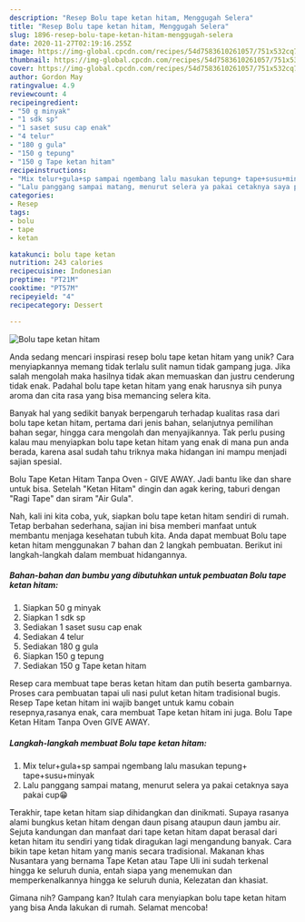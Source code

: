 ```yaml
---
description: "Resep Bolu tape ketan hitam, Menggugah Selera"
title: "Resep Bolu tape ketan hitam, Menggugah Selera"
slug: 1896-resep-bolu-tape-ketan-hitam-menggugah-selera
date: 2020-11-27T02:19:16.255Z
image: https://img-global.cpcdn.com/recipes/54d7583610261057/751x532cq70/bolu-tape-ketan-hitam-foto-resep-utama.jpg
thumbnail: https://img-global.cpcdn.com/recipes/54d7583610261057/751x532cq70/bolu-tape-ketan-hitam-foto-resep-utama.jpg
cover: https://img-global.cpcdn.com/recipes/54d7583610261057/751x532cq70/bolu-tape-ketan-hitam-foto-resep-utama.jpg
author: Gordon May
ratingvalue: 4.9
reviewcount: 4
recipeingredient:
- "50 g minyak"
- "1 sdk sp"
- "1 saset susu cap enak"
- "4 telur"
- "180 g gula"
- "150 g tepung"
- "150 g Tape ketan hitam"
recipeinstructions:
- "Mix telur+gula+sp sampai ngembang lalu masukan tepung+ tape+susu+minyak"
- "Lalu panggang sampai matang, menurut selera ya pakai cetaknya saya pakai cup😁"
categories:
- Resep
tags:
- bolu
- tape
- ketan

katakunci: bolu tape ketan 
nutrition: 243 calories
recipecuisine: Indonesian
preptime: "PT21M"
cooktime: "PT57M"
recipeyield: "4"
recipecategory: Dessert

---
```



![Bolu tape ketan hitam](https://img-global.cpcdn.com/recipes/54d7583610261057/751x532cq70/bolu-tape-ketan-hitam-foto-resep-utama.jpg)

Anda sedang mencari inspirasi resep bolu tape ketan hitam yang unik? Cara menyiapkannya memang tidak terlalu sulit namun tidak gampang juga. Jika salah mengolah maka hasilnya tidak akan memuaskan dan justru cenderung tidak enak. Padahal bolu tape ketan hitam yang enak harusnya sih punya aroma dan cita rasa yang bisa memancing selera kita.

Banyak hal yang sedikit banyak berpengaruh terhadap kualitas rasa dari bolu tape ketan hitam, pertama dari jenis bahan, selanjutnya pemilihan bahan segar, hingga cara mengolah dan menyajikannya. Tak perlu pusing kalau mau menyiapkan bolu tape ketan hitam yang enak di mana pun anda berada, karena asal sudah tahu triknya maka hidangan ini mampu menjadi sajian spesial.

Bolu Tape Ketan Hitam Tanpa Oven - GIVE AWAY. Jadi bantu like dan share untuk bisa. Setelah &#34;Ketan Hitam&#34; dingin dan agak kering, taburi dengan &#34;Ragi Tape&#34; dan siram &#34;Air Gula&#34;.


Nah, kali ini kita coba, yuk, siapkan bolu tape ketan hitam sendiri di rumah. Tetap berbahan sederhana, sajian ini bisa memberi manfaat untuk membantu menjaga kesehatan tubuh kita. Anda dapat membuat Bolu tape ketan hitam menggunakan 7 bahan dan 2 langkah pembuatan. Berikut ini langkah-langkah dalam membuat hidangannya.

<!--inarticleads1-->

##### Bahan-bahan dan bumbu yang dibutuhkan untuk pembuatan Bolu tape ketan hitam:

1. Siapkan 50 g minyak
1. Siapkan 1 sdk sp
1. Sediakan 1 saset susu cap enak
1. Sediakan 4 telur
1. Sediakan 180 g gula
1. Siapkan 150 g tepung
1. Sediakan 150 g Tape ketan hitam


Resep cara membuat tape beras ketan hitam dan putih beserta gambarnya. Proses cara pembuatan tapai uli nasi pulut ketan hitam tradisional bugis. Resep Tape ketan hitam ini wajib banget untuk kamu cobain resepnya,rasanya enak, cara membuat Tape ketan hitam ini juga. Bolu Tape Ketan Hitam Tanpa Oven GIVE AWAY. 

<!--inarticleads2-->

##### Langkah-langkah membuat Bolu tape ketan hitam:

1. Mix telur+gula+sp sampai ngembang lalu masukan tepung+ tape+susu+minyak
1. Lalu panggang sampai matang, menurut selera ya pakai cetaknya saya pakai cup😁


Terakhir, tape ketan hitam siap dihidangkan dan dinikmati. Supaya rasanya alami bungkus ketan hitam dengan daun pisang ataupun daun jambu air. Sejuta kandungan dan manfaat dari tape ketan hitam dapat berasal dari ketan hitam itu sendiri yang tidak diragukan lagi mengandung banyak. Cara bikin tape ketan hitam yang manis secara tradisional. Makanan khas Nusantara yang bernama Tape Ketan atau Tape Uli ini sudah terkenal hingga ke seluruh dunia, entah siapa yang menemukan dan memperkenalkannya hingga ke seluruh dunia, Kelezatan dan khasiat. 

Gimana nih? Gampang kan? Itulah cara menyiapkan bolu tape ketan hitam yang bisa Anda lakukan di rumah. Selamat mencoba!
